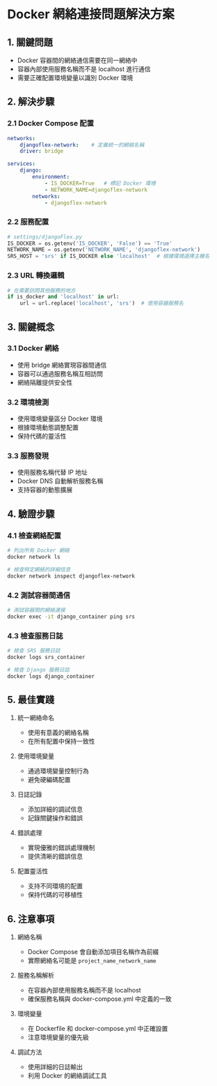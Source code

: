 # Docker 網絡連接問題解決方案

## 1. 關鍵問題
- Docker 容器間的網絡通信需要在同一網絡中
- 容器內部使用服務名稱而不是 localhost 進行通信
- 需要正確配置環境變量以識別 Docker 環境

## 2. 解決步驟

### 2.1 Docker Compose 配置
```yaml
networks:
    djangoflex-network:    # 定義統一的網絡名稱
    driver: bridge

services:
    django:
        environment:
            - IS_DOCKER=True   # 標記 Docker 環境
            - NETWORK_NAME=djangoflex-network
        networks:
            - djangoflex-network
```

### 2.2 服務配置
```python
# settings/djangoFlex.py
IS_DOCKER = os.getenv('IS_DOCKER', 'False') == 'True'
NETWORK_NAME = os.getenv('NETWORK_NAME', 'djangoflex-network')
SRS_HOST = 'srs' if IS_DOCKER else 'localhost'  # 根據環境選擇主機名
```

### 2.3 URL 轉換邏輯
```python
# 在需要訪問其他服務的地方
if is_docker and 'localhost' in url:
    url = url.replace('localhost', 'srs')  # 使用容器服務名
```

## 3. 關鍵概念

### 3.1 Docker 網絡
- 使用 bridge 網絡實現容器間通信
- 容器可以通過服務名稱互相訪問
- 網絡隔離提供安全性

### 3.2 環境檢測
- 使用環境變量區分 Docker 環境
- 根據環境動態調整配置
- 保持代碼的靈活性

### 3.3 服務發現
- 使用服務名稱代替 IP 地址
- Docker DNS 自動解析服務名稱
- 支持容器的動態擴展

## 4. 驗證步驟

### 4.1 檢查網絡配置
```bash
# 列出所有 Docker 網絡
docker network ls

# 檢查特定網絡的詳細信息
docker network inspect djangoflex-network
```

### 4.2 測試容器間通信
```bash
# 測試容器間的網絡連接
docker exec -it django_container ping srs
```

### 4.3 檢查服務日誌
```bash
# 檢查 SRS 服務日誌
docker logs srs_container

# 檢查 Django 服務日誌
docker logs django_container
```

## 5. 最佳實踐

1. 統一網絡命名
   - 使用有意義的網絡名稱
   - 在所有配置中保持一致性

2. 使用環境變量
   - 通過環境變量控制行為
   - 避免硬編碼配置

3. 日誌記錄
   - 添加詳細的調試信息
   - 記錄關鍵操作和錯誤

4. 錯誤處理
   - 實現優雅的錯誤處理機制
   - 提供清晰的錯誤信息

5. 配置靈活性
   - 支持不同環境的配置
   - 保持代碼的可移植性

## 6. 注意事項

1. 網絡名稱
   - Docker Compose 會自動添加項目名稱作為前綴
   - 實際網絡名可能是 `project_name_network_name`

2. 服務名稱解析
   - 在容器內部使用服務名稱而不是 localhost
   - 確保服務名稱與 docker-compose.yml 中定義的一致

3. 環境變量
   - 在 Dockerfile 和 docker-compose.yml 中正確設置
   - 注意環境變量的優先級

4. 調試方法
   - 使用詳細的日誌輸出
   - 利用 Docker 的網絡調試工具